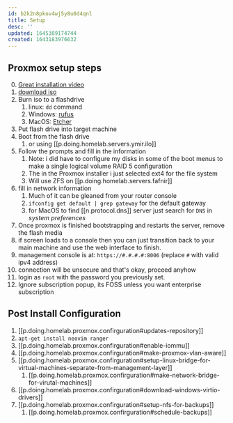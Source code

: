 ```yaml
---
id: b2k2n8pkov4wj5y8u0d4qnl
title: Setup
desc: ''
updated: 1645389174744
created: 1643183976632
---
```



## Proxmox setup steps

0. [Great installation video][0]
1. [download iso][1]
2. Burn iso to a flashdrive
   1. linux: `dd` command
   2. Windows: [rufus][2]
   3. MacOS: [Etcher][3]
3. Put flash drive into target machine
4. Boot from the flash drive
   1. or using [[p.doing.homelab.servers.ymir.ilo]]
5. Follow the prompts and fill in the information
   1. Note: i did have to configure my disks in some of the boot menus to make a single logical volume RAID 5 configuration
   2. The in the Proxmox installer i just selected ext4 for the file system
   3. Will use ZFS on [[p.doing.homelab.servers.fafnir]]
6. fill in network information
   1. Much of it can be gleaned from your router console
   2. `ifconfig get default | grep gateway` for the default gateway
   3. for MacOS to find [[n.protocol.dns]] server just search for `DNS` in *system preferences*
7. Once proxmox is finished bootstrapping and restarts the server, remove the flash media
8. if screen loads to a console then you can just transition back to your main machine and use the web interface to finish.
9. management console is at: `https://#.#.#.#:8006` (replace `#` with valid ipv4 address)
10. connection will be unsecure and that's okay, proceed anyhow
11. login as `root` with the password you previously set.
12. Ignore subscription popup, its FOSS unless you want enterprise subscription

[0]: https://youtu.be/azORbxrItOo
[1]: https://proxmox.com/en/downloads
[2]: https://rufus.ie/en/
[3]: https://www.balena.io/etcher/

## Post Install Configuration

1. [[p.doing.homelab.proxmox.confirguration#updates-repository]]
2. `apt-get install neovim ranger`
3. [[p.doing.homelab.proxmox.confirguration#enable-iommu]]
4. [[p.doing.homelab.proxmox.confirguration#make-proxmox-vlan-aware]]
5. [[p.doing.homelab.proxmox.confirguration#setup-linux-bridge-for-virtual-machines-separate-from-management-layer]]
   1. [[p.doing.homelab.proxmox.confirguration#make-network-bridge-for-virutal-machines]]
6. [[p.doing.homelab.proxmox.confirguration#download-windows-virtio-drivers]]
7. [[p.doing.homelab.proxmox.confirguration#setup-nfs-for-backups]]
   1. [[p.doing.homelab.proxmox.confirguration#schedule-backups]]
